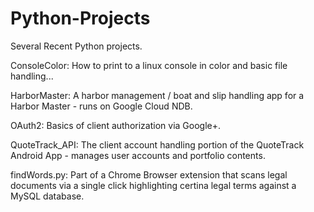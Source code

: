 # Python-Projects

Several Recent Python projects.

ConsoleColor: How to print to a linux console in color and basic file handling...

HarborMaster: A harbor management / boat and slip handling app for a Harbor Master - runs on Google Cloud NDB.

OAuth2: Basics of client authorization via Google+.

QuoteTrack_API: The client account handling portion of the QuoteTrack Android App - manages user accounts and portfolio contents.

findWords.py: Part of a Chrome Browser extension that scans legal documents via a single click highlighting certina legal terms against a MySQL database.
